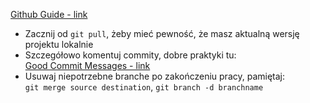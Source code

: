 [Github Guide - link](https://guides.github.com/)

* Zacznij od `git pull`, żeby mieć pewność, że masz aktualną wersję projektu lokalnie <br>
* Szczegółowo komentuj commity, dobre praktyki tu: <br>
[Good Commit Messages - link](https://chris.beams.io/posts/git-commit/)
* Usuwaj niepotrzebne branche po zakończeniu pracy, pamiętaj:<br> `git merge source destination`, `git branch -d branchname`
